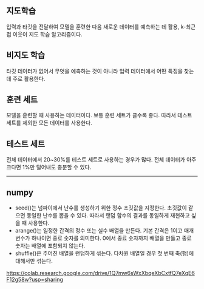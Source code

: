 ## 지도학습
입력과 타깃을 전달하여 모델을 훈련한 다음 새로운 데이터를 예측하는 데 활용, k-최근접 이웃이 지도 학습 알고리즘이다.

## 비지도 학습
타깃 데이터가 없어서 무엇을 예측하는 것이 아니라 입력 데이터에서 어떤 특징을 찾는 데 주로 활용한다.

## 훈련 세트
모델을 훈련할 때 사용하는 데이터이다. 보통 훈련 세트가 클수록 좋다. 따라서 테스트 세트를 제외한 모든 데이터를 사용한다.

## 테스트 세트
전체 데이터에서 20~30%를 테스트 세트로 사용하는 경우가 많다. 전체 데이터가 아주 크다면 1%만 덜어내도 충분할 수 있다.

----------------------------
## numpy
- seed()는 넘파이에서 난수를 생성하기 위한 정수 초깃값을 지정한다. 초깃값이 같으면 동일한 난수를 뽑을 수 있다. 따라서 랜덤 함수의 결과를 동일하게 재현하고 싶을 때 사용한다.
- arange()는 일정한 간격의 정수 또는 실수 배열을 만든다. 기본 간격은 1이고 매개변수가 하나이면 종료 숫자를 의미한다. 0에서 종료 숫자까지 배열을 만들고 종료 숫자는 배열에 포함되지 않는다.
- shuffle()은 주어진 배열을 랜덤하게 섞는다. 다차원 배열일 경우 첫 번째 축(행)에 대해서만 섞는다.

https://colab.research.google.com/drive/1Q7mw6sWxXbqeXbCxtfQ7eXqE6F12g58w?usp=sharing
